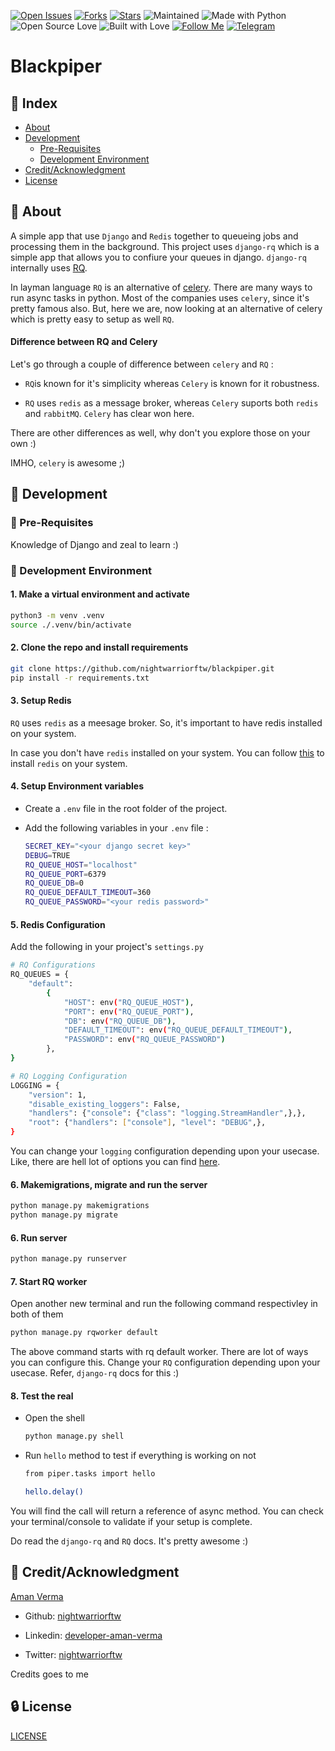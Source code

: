 [![Open Issues](https://img.shields.io/github/issues/nightwarriorftw/scale?style=for-the-badge&logo=github)](https://github.com/nightwarriorftw/scale/issues) [![Forks](https://img.shields.io/github/forks/nightwarriorftw/scale?style=for-the-badge&logo=github)](https://github.com/nightwarriorftw/scale/network/members) [![Stars](https://img.shields.io/github/stars/nightwarriorftw/scale?style=for-the-badge&logo=reverbnation)](https://github.com/nightwarriorftw/scale/stargazers) ![Maintained](https://img.shields.io/maintenance/yes/2021?style=for-the-badge&logo=github) ![Made with Python](https://img.shields.io/badge/Made%20with-Python-blueviolet?style=for-the-badge&logo=python)![Open Source Love](https://img.shields.io/badge/Open%20Source-%E2%99%A5-red?style=for-the-badge&logo=open-source-initiative) ![Built with Love](https://img.shields.io/badge/Built%20With-%E2%99%A5-critical?style=for-the-badge&logo=ko-fi) [![Follow Me](https://img.shields.io/twitter/follow/nightwarriorftw?color=blue&label=Follow%20%40nightwarriorftw&logo=twitter&style=for-the-badge)](https://twitter.com/intent/follow?screen_name=nightwarriorftw) [![Telegram](https://img.shields.io/badge/Telegram-Chat-informational?style=for-the-badge&logo=telegram)](https://telegram.me/nightwarriorftw)

# Blackpiper

## :ledger: Index

- [About](#beginner-about)
- [Development](#wrench-development)
  - [Pre-Requisites](#notebook-pre-requisites)
  - [Development Environment](#nut_and_bolt-development-environment)
- [Credit/Acknowledgment](#star2-creditacknowledgment)
- [License](#lock-license)

## :beginner: About

A simple app that use `Django` and `Redis` together to queueing jobs and processing them in the background.
This project uses `django-rq` which is a simple app that allows you to confiure your queues in django. `django-rq` internally uses [RQ](https://python-rq.org/).

In layman language `RQ` is an alternative of [celery](https://docs.celeryproject.org/en/stable/).
There are many ways to run async tasks in python. Most of the companies uses `celery`, since it's pretty famous also. But, here we are, now looking at an alternative of celery which is pretty easy to setup as well `RQ`.

#### Difference between RQ and Celery

Let's go through a couple of difference between `celery` and `RQ` :

- `RQ`is known for it's simplicity whereas `Celery` is known for it robustness.

- `RQ` uses `redis` as a message broker, whereas `Celery` suports both `redis` and `rabbitMQ`. `Celery` has clear  won here.

There are other differences as well, why don't you explore those on your own :)

IMHO, `celery` is awesome ;)

## :wrench: Development

### :notebook: Pre-Requisites

Knowledge of Django and zeal to learn :)

### :nut_and_bolt: Development Environment

#### 1. Make a virtual environment and activate

```BASH
python3 -m venv .venv
source ./.venv/bin/activate
```

#### 2. Clone the repo and install requirements

```BASH
git clone https://github.com/nightwarriorftw/blackpiper.git
pip install -r requirements.txt
```

#### 3. Setup Redis

`RQ` uses `redis` as a meesage broker. So, it's important to have redis installed on your system.

In case you don't have `redis` installed on your system. You can follow [this](https://www.digitalocean.com/community/tutorials/how-to-install-and-secure-redis-on-ubuntu-20-04) to install `redis` on your system.

#### 4. Setup Environment variables

- Create a `.env` file in the root folder of the project.

- Add the following variables in your `.env` file :

    ```BASH
    SECRET_KEY="<your django secret key>"
    DEBUG=TRUE
    RQ_QUEUE_HOST="localhost"
    RQ_QUEUE_PORT=6379
    RQ_QUEUE_DB=0
    RQ_QUEUE_DEFAULT_TIMEOUT=360
    RQ_QUEUE_PASSWORD="<your redis password>"

    ```

#### 5. Redis Configuration

Add the following in your project's `settings.py`

```BASH
# RQ Configurations
RQ_QUEUES = {
    "default": 
        {
            "HOST": env("RQ_QUEUE_HOST"), 
            "PORT": env("RQ_QUEUE_PORT"), 
            "DB": env("RQ_QUEUE_DB"), 
            "DEFAULT_TIMEOUT": env("RQ_QUEUE_DEFAULT_TIMEOUT"),
            "PASSWORD": env("RQ_QUEUE_PASSWORD")
        },
}

# RQ Logging Configuration
LOGGING = {
    "version": 1,
    "disable_existing_loggers": False,
    "handlers": {"console": {"class": "logging.StreamHandler",},},
    "root": {"handlers": ["console"], "level": "DEBUG",},
}
```

You can change your `logging` configuration depending upon your usecase. Like, there are hell lot of options you can find [here](https://github.com/rq/django-rq#configuring-logging).

#### 6. Makemigrations, migrate and run the server

```BASH
python manage.py makemigrations
python manage.py migrate
```

#### 6. Run server

```BASH
python manage.py runserver
```

#### 7. Start RQ worker

Open another new terminal and run the following command respectivley in both of them

```BASH
python manage.py rqworker default
```

The above command starts with rq default worker. There are lot of ways you can configure this. Change your `RQ` configuration depending upon your usecase. Refer, `django-rq` docs for this :)

#### 8. Test the real

- Open the shell

    ```BASH
    python manage.py shell
    ```

- Run `hello` method to test if everything is working on not

    ```BASH
    from piper.tasks import hello
    
    hello.delay()
    ```

You will find the call will return a reference of async method. You can check your terminal/console to validate if your setup is complete.

Do read the `django-rq` and `RQ` docs. It's pretty awesome :)

## :star2: Credit/Acknowledgment

[Aman Verma](https://nightwarriorftw.netlify.app)

- Github: [nightwarriorftw](https://github.com/nightwarriorftw)

- Linkedin: [developer-aman-verma](https://linkedin.com/in/developer-aman-verma)

- Twitter: [nightwarriorftw](https://twitter.com/nightwarriorftw)

Credits goes to me

## :lock: License

[LICENSE](/LICENSE)
